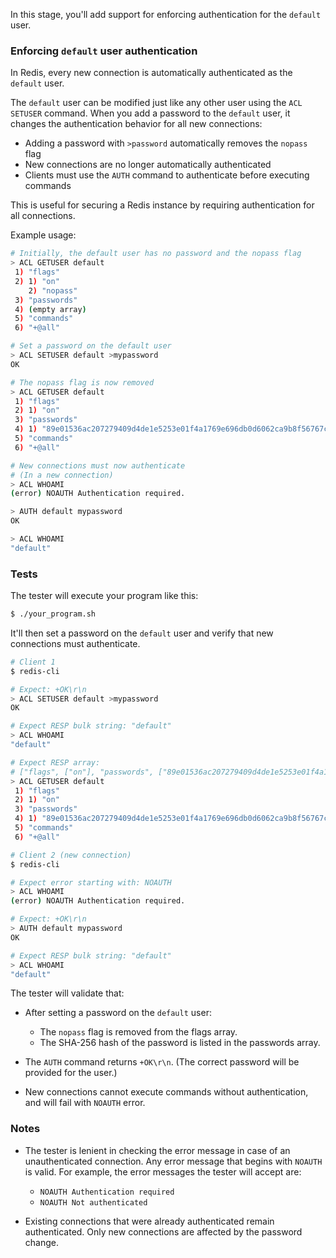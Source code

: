 In this stage, you'll add support for enforcing authentication for the `default` user.

### Enforcing `default` user authentication

In Redis, every new connection is automatically authenticated as the `default` user.

The `default` user can be modified just like any other user using the `ACL SETUSER` command. When you add a password to the `default` user, it changes the authentication behavior for all new connections:

- Adding a password with `>password` automatically removes the `nopass` flag
- New connections are no longer automatically authenticated
- Clients must use the `AUTH` command to authenticate before executing commands

This is useful for securing a Redis instance by requiring authentication for all connections.

Example usage:

```bash
# Initially, the default user has no password and the nopass flag
> ACL GETUSER default
 1) "flags"
 2) 1) "on"
    2) "nopass"
 3) "passwords"
 4) (empty array)
 5) "commands"
 6) "+@all"

# Set a password on the default user
> ACL SETUSER default >mypassword
OK

# The nopass flag is now removed
> ACL GETUSER default
 1) "flags"
 2) 1) "on"
 3) "passwords"
 4) 1) "89e01536ac207279409d4de1e5253e01f4a1769e696db0d6062ca9b8f56767c8"
 5) "commands"
 6) "+@all"

# New connections must now authenticate
# (In a new connection)
> ACL WHOAMI
(error) NOAUTH Authentication required.

> AUTH default mypassword
OK

> ACL WHOAMI
"default"

```

### Tests

The tester will execute your program like this:

```bash
$ ./your_program.sh
```

It'll then set a password on the `default` user and verify that new connections must authenticate.

```bash
# Client 1
$ redis-cli

# Expect: +OK\r\n
> ACL SETUSER default >mypassword
OK

# Expect RESP bulk string: "default"
> ACL WHOAMI
"default"

# Expect RESP array:
# ["flags", ["on"], "passwords", ["89e01536ac207279409d4de1e5253e01f4a1769e696db0d6062ca9b8f56767c8"], "commands", "+@all"]
> ACL GETUSER default
 1) "flags"
 2) 1) "on"
 3) "passwords"
 4) 1) "89e01536ac207279409d4de1e5253e01f4a1769e696db0d6062ca9b8f56767c8"
 5) "commands"
 6) "+@all"

# Client 2 (new connection)
$ redis-cli

# Expect error starting with: NOAUTH
> ACL WHOAMI
(error) NOAUTH Authentication required.

# Expect: +OK\r\n
> AUTH default mypassword
OK

# Expect RESP bulk string: "default"
> ACL WHOAMI
"default"
```

The tester will validate that:
- After setting a password on the `default` user:
    - The `nopass` flag is removed from the flags array.
    - The SHA-256 hash of the password is listed in the passwords array.

- The `AUTH` command returns `+OK\r\n`. (The correct password will be provided for the user.)

- New connections cannot execute commands without authentication, and will fail with `NOAUTH` error.



### Notes

- The tester is lenient in checking the error message in case of an unauthenticated connection. Any error message that begins with `NOAUTH` is valid. For example, the error messages the tester will accept are:
    - `NOAUTH Authentication required`
    - `NOAUTH Not authenticated`

- Existing connections that were already authenticated remain authenticated. Only new connections are affected by the password change.
